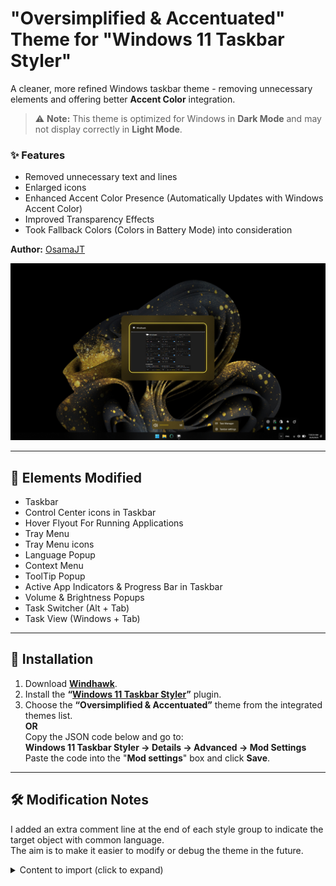 # "Oversimplified & Accentuated" Theme for "Windows 11 Taskbar Styler"

A cleaner, more refined Windows taskbar theme - removing unnecessary elements and offering better **Accent Color** integration.

> ⚠️ **Note:** This theme is optimized for Windows in **Dark Mode** and may not display correctly in **Light Mode**.

### ✨ Features
- Removed unnecessary text and lines
- Enlarged icons  
- Enhanced Accent Color Presence (Automatically Updates with Windows Accent Color)  
- Improved Transparency Effects
- Took Fallback Colors (Colors in Battery Mode) into consideration

**Author:** [OsamaJT](https://github.com/OsamaHJT)

![Screenshot](Taskbar.png)

---

## 🎨 Elements Modified
- Taskbar
- Control Center icons in Taskbar
- Hover Flyout For Running Applications
- Tray Menu
- Tray Menu icons
- Language Popup
- Context Menu
- ToolTip Popup
- Active App Indicators & Progress Bar  in Taskbar
- Volume & Brightness Popups  
- Task Switcher (Alt + Tab)  
- Task View (Windows + Tab)
  
---

## 🧩 Installation

1. Download **[Windhawk](https://windhawk.net/)**.  
2. Install the **“[Windows 11 Taskbar Styler](https://windhawk.net/mods/windows-11-taskbar-styler)”** plugin.  
3. Choose the **“Oversimplified & Accentuated”** theme from the integrated themes list.  
   **OR**  
   Copy the JSON code below and go to:  
   **Windows 11 Taskbar Styler → Details → Advanced → Mod Settings**  
   Paste the code into the "**Mod settings**" box and click **Save**.


---

## 🛠️ Modification Notes

I added an extra comment line at the end of each style group to indicate the target object with common language.  
The aim is to make it easier to modify or debug the theme in the future.


<details>
<summary>Content to import (click to expand)</summary>

```json
{
"controlStyles[0].target": "MenuFlyoutPresenter",
"controlStyles[0].styles[0]": "Background:=$DarkAccent",
"controlStyles[0].styles[1]": "//Target= Context Menu",

"controlStyles[1].target": "ToolTip > ContentPresenter#LayoutRoot",
"controlStyles[1].styles[0]": "Background:=$DarkAccent",
"controlStyles[1].styles[1]": "BorderBrush=Transparent",
"controlStyles[1].styles[2]": "Shadow:=",
"controlStyles[1].styles[3]": "//Target= Tooltip Popup",

"controlStyles[2].target": "Taskbar.TaskbarFrame > Grid#RootGrid > Taskbar.TaskbarBackground > Grid > Rectangle#BackgroundFill",
"controlStyles[2].styles[0]": "Fill:=$Alt",
"controlStyles[2].styles[1]": "//Target= Taskbar",

"controlStyles[3].target": "Rectangle#BackgroundStroke",
"controlStyles[3].styles[0]": "Visibility=Collapsed",
"controlStyles[3].styles[1]": "//Target= Taskbar Upper Border",

"controlStyles[4].target": "SystemTray.OmniButton#ControlCenterButton > Grid > ContentPresenter#ContentPresenter > ItemsPresenter > StackPanel > ContentPresenter > SystemTray.IconView#SystemTrayIcon > Grid#ContainerGrid > Grid#ContentGrid > SystemTray.TextIconContent > Grid#ContainerGrid > SystemTray.AdaptiveTextBlock#Base > TextBlock#InnerTextBlock",
"controlStyles[4].styles[0]": "FontSize=22",
"controlStyles[4].styles[1]": "//Target= Taskbar > Control Center Taskbar icons",

"controlStyles[5].target": "Taskbar.TaskListLabeledButtonPanel@RunningIndicatorStates > Rectangle#RunningIndicator",
"controlStyles[5].styles[0]": "Fill@ActiveRunningIndicator:=$SolidAccent",
"controlStyles[5].styles[1]": "Height=4",
"controlStyles[5].styles[2]": "Width@ActiveRunningIndicator=25",
"controlStyles[5].styles[3]": "//Target= Taskbar > App Running Indicator",

"controlStyles[6].target": "Taskbar.TaskListButton > Taskbar.TaskListLabeledButtonPanel > Microsoft.UI.Xaml.Controls.ProgressBar#ProgressIndicator",
"controlStyles[6].styles[0]": "MinHeight=4",
"controlStyles[6].styles[1]": "Width=25",
"controlStyles[6].styles[2]": "//Target= Taskbar > App Progress Bar > Track Container",

"controlStyles[7].target": "Grid#LayoutRoot@CommonStates > Border#ProgressBarRoot > Border > Grid > Rectangle#DeterminateProgressBarIndicator",
"controlStyles[7].styles[0]": "Fill@Updating:= <SolidColorBrush Color=\"Green\" Opacity=\"1\" />",
"controlStyles[7].styles[1]": "Fill@Determinate:= <SolidColorBrush Color=\"Green\" Opacity=\"1\" />",
"controlStyles[7].styles[2]": "Fill@Paused:= <SolidColorBrush Color=\"Orange\" Opacity=\"1\" />",
"controlStyles[7].styles[3]": "Fill@Error:= <SolidColorBrush Color=\"Red\" Opacity=\"1\" />",
"controlStyles[7].styles[4]": "Fill@UpdatingError:= <SolidColorBrush Color=\"Red\" Opacity=\"1\" />",
"controlStyles[7].styles[5]": "//Target= Taskbar > App Progress Bar > Fill Track",

"controlStyles[8].target": "Rectangle#ProgressBarTrack",
"controlStyles[8].styles[0]": "Fill=Transparent",
"controlStyles[8].styles[1]": "//Target= Taskbar > App Progress Bar > Empty Track",

"controlStyles[9].target": "Canvas#HoverFlyoutCanvas > Grid#HoverFlyoutGrid > Border#HoverFlyoutBackground",
"controlStyles[9].styles[0]": "BorderBrush=Transparent",
"controlStyles[9].styles[1]": "Shadow:=",
"controlStyles[9].styles[2]": "//Target= Taskbar > Taskbar App  > HoverFlyout Background Container",

"controlStyles[10].target": "Taskbar.TaskbarBackground#HoverFlyoutBackgroundControl > Grid > Windows.UI.Xaml.Shapes.Rectangle#BackgroundFill",
"controlStyles[10].styles[0]": "Fill:=$DarkAccent",
"controlStyles[10].styles[1]": "//Target= Taskbar > Taskbar App  > HoverFlyout Background",

"controlStyles[11].target": "Grid#OverflowRootGrid",
"controlStyles[11].styles[0]": "Padding:=",
"controlStyles[11].styles[1]": "//Target= System Tray Menu Container",

"controlStyles[12].target": "Border#OverflowFlyoutBackgroundBorder",
"controlStyles[12].styles[0]": "Background:=$Alt",
"controlStyles[12].styles[1]": "Shadow:=",
"controlStyles[12].styles[2]": "BorderThickness:=",
"controlStyles[12].styles[3]": "//Target= System Tray Menu",

"controlStyles[13].target": "SystemTray.ImageIconContent > Windows.UI.Xaml.Controls.Grid#ContainerGrid > Windows.UI.Xaml.Controls.Image",
"controlStyles[13].styles[0]": "Height=20",
"controlStyles[13].styles[1]": "Width=20",
"controlStyles[13].styles[2]": "//Target= System Tray icons",

"controlStyles[14].target": "WindowsInternal.ComposableShell.Experiences.TextInput.Common.InputSwitcher > ContentControl > ContentPresenter > Grid",
"controlStyles[14].styles[0]": "Background:=$DarkAccent",
"controlStyles[14].styles[1]": "BorderBrush=Transparent",
"controlStyles[14].styles[2]": "Shadow:=",
"controlStyles[14].styles[3]": "//Target= Language Popup",

"controlStyles[15].target": "WindowsInternal.ComposableShell.Experiences.TextInput.Common.InputSwitcher > ContentControl > ContentPresenter > Grid > Grid#OverlayPanel",
"controlStyles[15].styles[0]": "Background=Transparent",
"controlStyles[15].styles[1]": "BorderBrush=Transparent",
"controlStyles[15].styles[2]": "//Target= Language Popup Overlay Layer",

"controlStyles[16].target": "Grid > HyperlinkButton#Footer",
"controlStyles[16].styles[0]": "HorizontalContentAlignment = 1",
"controlStyles[16].styles[1]": "//Target= Language Popup > Footer",

"controlStyles[17].target": "Grid#ConfirmatorMainGrid",
"controlStyles[17].styles[0]": "Background:=$DarkAccent",
"controlStyles[17].styles[1]": "BorderBrush=Transparent",
"controlStyles[17].styles[2]": "CornerRadius=15",
"controlStyles[17].styles[3]": "Margin=0,0,0,5",
"controlStyles[17].styles[4]": "Padding=4,0,0,0",
"controlStyles[17].styles[5]": "Shadow:=",
"controlStyles[17].styles[6]": "//Target= Volume & Brightness Popups > Plate",

"controlStyles[18].target": "Grid#BrightnessConfirmator",
"controlStyles[18].styles[0]": "Padding=6,0,16,0",
"controlStyles[18].styles[1]": "//Target= Brigtness Popup Container",

"controlStyles[19].target": "Microsoft.UI.Xaml.Controls.AnimatedIcon#BrightnessIcon",
"controlStyles[19].styles[0]": "Height=30",
"controlStyles[19].styles[1]": "Width=30",
"controlStyles[19].styles[2]": "Margin=0,-1,12,0",
"controlStyles[19].styles[3]": "//Target= Brigtness Popup > Brightness icon",

"controlStyles[20].target": "Microsoft.UI.Xaml.Controls.AnimatedIcon#VolumeIcon",
"controlStyles[20].styles[0]": "Height=30",
"controlStyles[20].styles[1]": "Width=30",
"controlStyles[20].styles[2]": "//Target= Volume Popup > Volume icon",

"controlStyles[21].target": "TextBlock#volumeLevelText",
"controlStyles[21].styles[0]": "FontSize=15",
"controlStyles[21].styles[1]": "//Target= Volume Popup > Volume Degree Text",

"controlStyles[22].target": "Rectangle#HorizontalDecreaseRect",
"controlStyles[22].styles[0]": "Height=6",
"controlStyles[22].styles[1]": "Margin= 0,2,0,0",
"controlStyles[22].styles[2]": "//Target= Volume & Brightness Popups > Track Container",

"controlStyles[23].target": "Rectangle#HorizontalTrackRect",
"controlStyles[23].styles[0]": "Fill=Transparent",
"controlStyles[23].styles[1]": "Height=6",
"controlStyles[23].styles[2]": "//Target= Volume & Brightness Popups > Empty Track",

"controlStyles[24].target": "Grid#HorizontalTemplate > Rectangle#HorizontalDecreaseRect",
"controlStyles[24].styles[0]": "Fill:= <AcrylicBrush TintColor=\"{ThemeResource SystemAccentColor}\" TintOpacity=\"1\" TintLuminosityOpacity=\"1\" FallbackColor=\"{ThemeResource SystemAccentColorDark2}\" />",
"controlStyles[24].styles[1]": "//Target= Volume & Brightness Popups > Fill Track",

"controlStyles[25].target": "Grid#ModalRootGrid > Border#BackgroundElement",
"controlStyles[25].styles[0]": "Background:=$DarkAccent",
"controlStyles[25].styles[1]": "BorderBrush=Transparent",
"controlStyles[25].styles[2]": "CornerRadius=20",
"controlStyles[25].styles[3]": "Shadow:=",
"controlStyles[25].styles[4]": "//Target= Alt+Tab Window Background",

"controlStyles[26].target": "Border#BackgroundDimmingLayer",
"controlStyles[26].styles[0]": "Background:= <WindhawkBlur BlurAmount=\"30\" TintColor=\"#00000080\" />",
"controlStyles[26].styles[1]": "//Target= Task View Background (Windows+Tab)",

"controlStyles[27].target": "Border#VirtualDesktopBarBackground",
"controlStyles[27].styles[0]": "Background:= <SolidColorBrush Color=\"{ThemeResource SystemAccentColorDark1}\" Opacity=\"0.4\" />",
"controlStyles[27].styles[1]": "BorderBrush=Transparent",
"controlStyles[27].styles[2]": "//Target= Task View (Windows+Tab) > Virtual Desktops Plate ",

"styleConstants[0]": "Alt= <AcrylicBrush TintColor=\"{ThemeResource SystemAltHighColor}\" TintOpacity=\"0.6\" TintLuminosityOpacity=\"0.6\" FallbackColor=\"{ThemeResource SystemAltHighColor}\" />",
"styleConstants[1]": "Accent = <AcrylicBrush TintColor=\"{ThemeResource SystemAccentColor}\" TintOpacity=\"0.6\" TintLuminosityOpacity=\"0.6\" FallbackColor=\"{ThemeResource SystemAccentColor}\" />",
"styleConstants[2]": "DarkAccent = <AcrylicBrush TintColor=\"{ThemeResource SystemAccentColorDark1}\" TintOpacity=\"0.6\" TintLuminosityOpacity=\"0.3\" FallbackColor=\"{ThemeResource SystemAccentColorDark1}\" />",
"styleConstants[3]": "SolidAccent = <SolidColorBrush Color=\"{ThemeResource SystemAccentColor}\" Opacity=\"1\" />",
"styleConstants[4]": "Reveal= <RevealBorderBrush Color=\"Transparent\" TargetTheme=\"1\" Opacity=\"1\" />"
}
```
